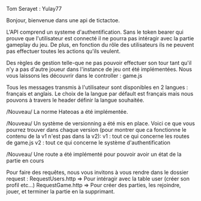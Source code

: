 Tom Serayet : Yulay77

Bonjour,
bienvenue dans une api de tictactoe. 

L'API comprend un systeme d'authentification. 
Sans le token bearer qui prouve que l'utilisateur est connecté il ne pourra pas intéragir avec la partie gameplay du jeu. 
De plus, en fonction du rôle des utilisateurs ils ne peuvent pas effectuer toutes les actions qu'ils veulent. 

Des règles de gestion telle-que ne pas pouvoir effectuer son tour tant qu'il n'y a pas d'autre joueur dans l'instance de jeu ont été implémentées. 
Nous vous laissons les découvrir dans le controller : game.js

Tous les messages transmis à l'utilisateur sont disponibles en 2 langues : français et anglais. Le choix de la langue par défault est français mais nous pouvons à travers le header définir la langue souhaitée. 

/Nouveau/
La norme Hateoas a été implémentée. 

/Nouveau/
Un système de versionning a été mis en place. Voici ce que vous pourrez trouver dans chaque version (pour montrer que ca fonctionne le contenu de la v1 n'est pas dans la v2):
v1 : tout ce qui concerne les routes de game.js
v2 : tout ce qui concerne le système d'authentification 

/Nouveau/
Une route a été implémenté pour pouvoir avoir un état de la partie en cours 

Pour faire des requêtes, nous vous invitons à vous rendre dans le dossier request :
RequestUsers.http => Pour intéragir avec la table user (créer son profil etc...)
RequestGame.http => Pour créer des parties, les rejoindre, jouer, et terminer la partie en la supprimant. 



